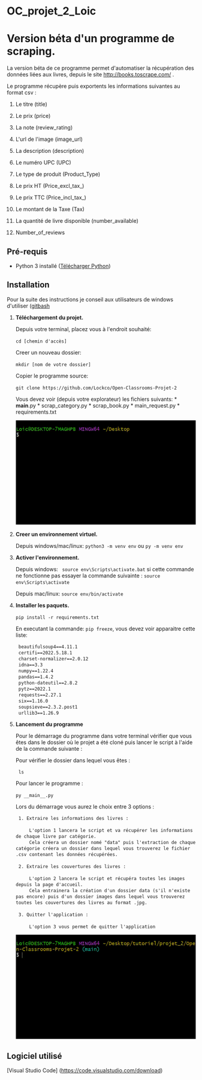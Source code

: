 # OC_projet_2_Loic
# Version béta d'un programme de scraping.

La version béta de ce programme permet d'automatiser la récupération des données liées aux livres, depuis le site http://books.toscrape.com/ . 

Le programme récupère puis exportents les informations suivantes au format csv : 

1. Le titre (title)

2. Le prix (price)

3. La note (review_rating)

4. L'url de l'image (image_url)

5. La description (description)

6. Le numéro UPC (UPC)

7. Le type de produit (Product_Type)

8. Le prix HT (Price_excl_tax_)

9. Le prix TTC (Price_incl_tax_)

10. Le montant de la Taxe (Tax)

11. La quantité de livre disponible (number_available)

12. Number_of_reviews

## Pré-requis 

* Python 3 installé ([Télécharger Python](https://www.python.org/downloads/))

## Installation

Pour la suite des instructions je conseil aux utilisateurs de windows d'utiliser ([gitbash](https://git-scm.com/downloads)

1. **Téléchargement du projet.**


    Depuis votre terminal, placez vous à l'endroit souhaité:
    
    ```cd [chemin d'accès]```  
    
    Creer un nouveau dossier:
    
    ```mkdir [nom de votre dossier]```
    
    Copier le programme source:
    
    ```git clone https://github.com/Lockco/Open-Classrooms-Projet-2```
    
     Vous devez voir (depuis votre explorateur) les fichiers suivants:
        * __main__.py
        * scrap_category.py
        * scrap_book.py
        * main_request.py
        * requirements.txt
    
    ![](telecharger_projet.gif)


2. **Creer un environnement virtuel.**

    Depuis windows/mac/linux: ```python3 -m venv env``` ou ```py -m venv env```
    

3. **Activer l'environnement.**
    
    Depuis windows: ``` source env\Scripts\activate.bat``` si cette commande ne fonctionne pas essayer la commande suivainte : ```source env\Scripts\activate```
    
    Depuis mac/linux: ```source env/bin/activate```

4. **Installer les paquets.**

    ```pip install -r requirements.txt```

    En executant la commande: ```pip freeze```, vous devez voir apparaitre cette liste: 

        beautifulsoup4==4.11.1
        certifi==2022.5.18.1
        charset-normalizer==2.0.12
        idna==3.3
        numpy==1.22.4
        pandas==1.4.2
        python-dateutil==2.8.2
        pytz==2022.1
        requests==2.27.1
        six==1.16.0
        soupsieve==2.3.2.post1
        urllib3==1.26.9

    
5. **Lancement du programme**

    Pour le démarrage du programme dans votre terminal vérifier que vous êtes dans le dossier 
    où le projet a été cloné puis lancer le script à l'aide de la commande suivante :

    Pour vérifier le dossier dans lequel vous êtes :

        ls

    Pour lancer le programme :

    ```py __main__.py```

    Lors du démarrage vous aurez le choix entre 3 options :

        1. Extraire les informations des livres : 

            L'option 1 lancera le script et va récupérer les informations de chaque livre par catégorie.
            Cela créera un dossier nomé "data" puis l'extraction de chaque catégorie créera un dossier dans lequel vous trouverez le fichier .csv contenant les données récupérées.

        2. Extraire les couvertures des livres :

            L'option 2 lancera le script et récupéra toutes les images depuis la page d'accueil.
            Cela entrainera la création d'un dossier data (s'il n'existe pas encore) puis d'un dossier images dans lequel vous trouverez toutes les couvertures des livres au format .jpg.

        3. Quitter l'application :

            L'option 3 vous permet de quitter l'application

    ![](lancer_programme.gif)
            
## Logiciel utilisé
[Visual Studio Code] (https://code.visualstudio.com/download)






